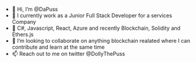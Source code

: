 - 👋 Hi, I’m @DaPuss
- 👀 I currently work as a Junior Full Stack Developer for a services Company
- 🌱 C#, Javascript, React, Azure and recently Blockchain, Solidity and Ethers.js
- 💞️ I’m looking to collaborate on anything blockchain realated where I can contribute and learn at the same time
- 📫 Reach out to me on twitter @DollyThePuss
